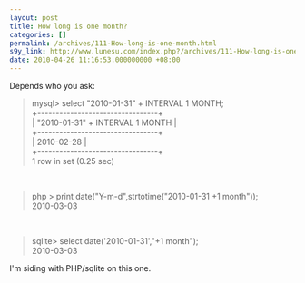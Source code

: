 ```yaml
---
layout: post
title: How long is one month?
categories: []
permalink: /archives/111-How-long-is-one-month.html
s9y_link: http://www.lunesu.com/index.php?/archives/111-How-long-is-one-month.html
date: 2010-04-26 11:16:53.000000000 +08:00
---
```

Depends who you ask:<br />
<blockquote>mysql> select "2010-01-31" + INTERVAL 1 MONTH;<br />
+---------------------------------+<br />
| "2010-01-31" + INTERVAL 1 MONTH |<br />
+---------------------------------+<br />
| 2010-02-28                      |<br />
+---------------------------------+<br />
1 row in set (0.25 sec)</blockquote><br />
<blockquote>php > print date("Y-m-d",strtotime("2010-01-31 +1 month"));<br />
2010-03-03</blockquote><br />
<blockquote>sqlite> select date('2010-01-31',"+1 month");<br />
2010-03-03</blockquote>I'm siding with PHP/sqlite on this one.
